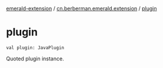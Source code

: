 [emerald-extension](../index.md) / [cn.berberman.emerald.extension](index.md) / [plugin](.)

# plugin

`val plugin: JavaPlugin`

Quoted plugin instance.

